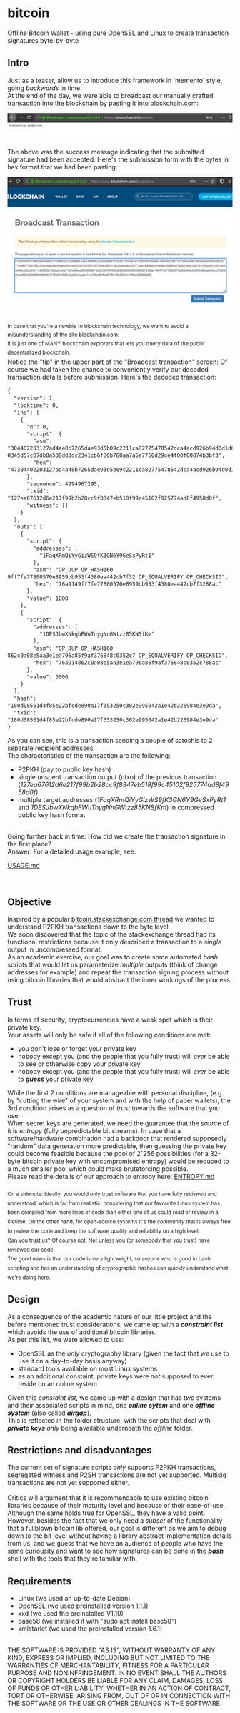 # bitcoin
Offline Bitcoin Wallet - using pure OpenSSL and Linux to create transaction signatures byte-by-byte 

## Intro

Just as a teaser, allow us to introduce this framework in 'memento' style, going _backwards_ in time:<br/>
At the end of the day, we were able to broadcast our manually crafted transaction into the blockchain by pasting it into blockchain.com:<br/>

![pushtx](/images/blockchain.info-pushtx.png)<br/>

The above was the success message indicating that the submitted signature had been accepted. Here's the submission form with the bytes in hex format that we had been pasting:<br/>

![pushtx](/images/blockchain.com-btc-pushtx.png)

<br/>
<sup>In case that you're a newbie to blockchain technology, we want to avoid a misunderstanding of the site blockchain.com:<br/>
It is just one of MANY blockchain explorers that lets you query data of the public decentralized blockchain.<br/></sup>
Notice the "tip" in the upper part of the "Broadcast transaction" screen: Of course we had taken the chance to conveniently verify our decoded transaction details before submission. Here's the decoded transaction:<br/>

    {
      "version": 1,
      "locktime": 0,
      "ins": [
        {
          "n": 0,
          "script": {
            "asm": "304402203127ad4a48b7265dae93d5b09c2211ca82775478542dca4acd926b94d0d1d65202202557027d26c265513fc84e3a62332770ed3dfec652f498139690b756b5384e1d01 0345d57c07db0a538dd3dc2341cb6f80b780aa7a5a7750d29ce4f00f00874b3bf3",
            "hex": "47304402203127ad4a48b7265dae93d5b09c2211ca82775478542dca4acd926b94d0d1d65202202557027d26c265513fc84e3a62332770ed3dfec652f498139690b756b5384e1d01210345d57c07db0a538dd3dc2341cb6f80b780aa7a5a7750d29ce4f00f00874b3bf3"
          },
          "sequence": 4294967295,
          "txid": "127ea67612d6e217f99b2b28cc9f8347eb518f99c45102f925774ad8f4958d0f",
          "witness": []
        }
      ],
      "outs": [
        {
          "script": {
            "addresses": [
              "1FaqXRmQiYyGizWS9fK3GN6Y9GeSxPyRt1"
            ],
            "asm": "OP_DUP OP_HASH160 9ff7fe77800570e8959bb953f4380ea442cb7f32 OP_EQUALVERIFY OP_CHECKSIG",
            "hex": "76a9149ff7fe77800570e8959bb953f4380ea442cb7f3288ac"
          },
          "value": 1000
        },
        {
          "script": {
            "addresses": [
              "1DESJbwXNkqbFWuTnygNnGWtzz85KNSfKm"
            ],
            "asm": "OP_DUP OP_HASH160 862c0a08e5aa3e1ea796a85f9af376848c0352c7 OP_EQUALVERIFY OP_CHECKSIG",
            "hex": "76a914862c0a08e5aa3e1ea796a85f9af376848c0352c788ac"
          },
          "value": 3000
        }
      ],
      "hash": "180d08561d4f85e22bfcde890a17f353250c302e995042a1e42b226984e3e9da",
      "txid": "180d08561d4f85e22bfcde890a17f353250c302e995042a1e42b226984e3e9da"
    }

As you can see, this is a transaction sending a couple of satoshis to 2 separate recipient addresses.<br/>
The characteristics of the transaction are the following:

- P2PKH (pay to public key hash)
- single unspent transaction output (utxo) of the previous transaction (_127ea67612d6e217f99b2b28cc9f8347eb518f99c45102f925774ad8f4958d0f_)
- multiple target addresses (_1FaqXRmQiYyGizWS9fK3GN6Y9GeSxPyRt1_ and _1DESJbwXNkqbFWuTnygNnGWtzz85KNSfKm_) in compressed public key hash format

<br/>
Going further back in time: How did we create the transaction signature in the first place?<br/>
Answer: For a detailed usage example, see:

[USAGE.md](USAGE.md)

<br/>

## Objective

Inspired by a popular [bitcoin.stackexchange.com thread](https://bitcoin.stackexchange.com/questions/32628/redeeming-a-raw-transaction-step-by-step-example-required) we wanted to understand P2PKH transactions down to the byte level.<br/>
We soon discovered that the topic of the stackexchange thread had its functional restrictions because it only described a transaction to a _single_ output in uncompressed format.<br/>
As an academic exercise, our goal was to create some automated _bash_ scripts that would let us parameterize _multiple_ outputs (think of change addresses for example) and repeat the transaction signing process without using bitcoin libraries that would abstract the inner workings of the process.<br/>

## Trust

In terms of security, cryptocurrencies have a weak spot which is their private key.<br/>
Your assets will only be safe if all of the following conditions are met:<br/>

- you don't lose or forget your private key
- nobody except you (and the people that you fully trust) will _ever_ be able to see or otherwise copy your private key
- nobody except you (and the people that you fully trust) will _ever_ be able to __*guess*__ your private key

While the first 2 conditions are manageable with personal discipline, (e.g. by "cutting the wire" of your system and with the help of paper wallets), the 3rd condition arises as a question of _trust_ towards the software that you use:<br/>
When secret keys are generated, we need the guarantee that the source of it is _entropy_ (fully unpredictable bit streams). In case that a software/hardware combination had a backdoor that rendered supposedly "random" data generation more predictable, then guessing the private key could become feasible because the pool of 2ˆ256 possibilities (for a 32-byte bitcoin private key with uncompromised entropy) would be reduced to a much smaller pool which could make bruteforcing possible.<br/>
Please read the details of our approach to entropy here: [ENTROPY.md](ENTROPY.md) <br/>
<br/>
<sub>On a sidenote: Ideally, you would only trust software that you have fully _reviewed_ and understood, which is far from realistic, considering that our favourite Linux system has been compiled from more lines of code than either one of us could read or review in a lifetime. On the other hand, for open-source systems it's the _community_ that is always free to review the code and keep the software quality and reliability on a high level.<br/>
Can you trust _us_? Of course not. Not unless you (or somebody that you trust) have reviewed our code.<br/>
The good news is that our code is very lightweight, so anyone who is good in bash scripting and has an understanding of cryptographic hashes can quickly understand what we're doing here.</sub>
<br/>

## Design

As a consequence of the academic nature of our little project and the before mentioned trust considerations, we came up with a __*constraint list*__ which avoids the use of additional bitcoin libraries.<br/>
As per this list, we were allowed to use:<br/>

- OpenSSL as the _only_ cryptography library (given the fact that _we_ use to use it on a day-to-day basis anyway)<br/>
- standard tools available on most Linux systems<br/>
- as an additional constaint, private keys were _not_ supposed to ever reside on an online system<br/>

Given this _constaint list_, we came up with a design that has _two_ systems and their associated scripts in mind, one __*online sytem*__ and one __*offline system*__ (also called __*airgap*__).<br/>
This is reflected in the folder structure, with the scripts that deal with __*private keys*__ _only_ being available underneath the _offline_ folder.

## Restrictions and disadvantages

The current set of signature scripts _only_ supports P2PKH transactions, segregated witness and P2SH transactions are not yet supported. Multisig transactions are not yet supported either.<br/>
<br/>
Critics will argument that it is recommendable to use existing bitcoin libraries because of their maturity level and because of their ease-of-use. Although the same holds true for OpenSSL, they have a valid point.<br/>
However, besides the fact that we only need a _subset_ of the functionality that a fullblown bitcoin lib offered, our goal is different as we aim to debug down to the bit level without having a library abstract implementation details from us, and we guess that we have an audience of people who have the same curiousity and want to see how signatures can be done in the __*bash*__ shell with the tools that they're familiar with.

## Requirements

- Linux (we used an up-to-date Debian)
- OpenSSL (we used preinstalled version 1.1.1)
- xxd (we used the preinstalled V1.10)
- base58 (we installed it with "sudo apt install base58")
- xmlstarlet (we used the preinstalled version 1.6.1)

<br/>
THE SOFTWARE IS PROVIDED "AS IS", WITHOUT WARRANTY OF ANY KIND, EXPRESS OR IMPLIED, INCLUDING BUT NOT LIMITED TO THE WARRANTIES OF MERCHANTABILITY, FITNESS FOR A PARTICULAR PURPOSE AND NONINFRINGEMENT. IN NO EVENT SHALL THE AUTHORS OR COPYRIGHT HOLDERS BE LIABLE FOR ANY CLAIM, DAMAGES, LOSS OF FUNDS OR OTHER LIABILITY, WHETHER IN AN ACTION OF CONTRACT, TORT OR OTHERWISE, ARISING FROM, OUT OF OR IN CONNECTION WITH THE SOFTWARE OR THE USE OR OTHER DEALINGS IN THE SOFTWARE.

